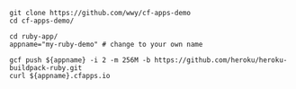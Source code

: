 
    git clone https://github.com/wwy/cf-apps-demo
    cd cf-apps-demo/

    cd ruby-app/
    appname="my-ruby-demo" # change to your own name

    gcf push ${appname} -i 2 -m 256M -b https://github.com/heroku/heroku-buildpack-ruby.git
    curl ${appname}.cfapps.io

